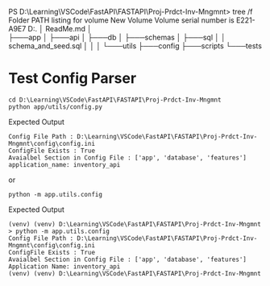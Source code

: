 


PS D:\Learning\VSCode\FastAPI\FASTAPI\Proj-Prdct-Inv-Mngmnt> tree /f
Folder PATH listing for volume New Volume
Volume serial number is E221-A9E7
D:.
│   ReadMe.md
│   
├───app
│   ├───api
│   ├───db
│   ├───schemas
│   ├───sql
│   │       schema_and_seed.sql
│   │
│   └───utils
├───config
├───scripts
└───tests



# Test Config Parser
```
cd D:\Learning\VSCode\FastAPI\FASTAPI\Proj-Prdct-Inv-Mngmnt  
python app/utils/config.py
```

Expected Output 
```
Config File Path : D:\Learning\VSCode\FastAPI\FASTAPI\Proj-Prdct-Inv-Mngmnt\config\config.ini      
ConfigFile Exists : True
Avaialbel Section in Config File : ['app', 'database', 'features']
application_name: inventory_api
```

or 
```
python -m app.utils.config
```
Expected Output 
```
(venv) (venv) D:\Learning\VSCode\FastAPI\FASTAPI\Proj-Prdct-Inv-Mngmnt
> python -m app.utils.config
Config File Path : D:\Learning\VSCode\FastAPI\FASTAPI\Proj-Prdct-Inv-Mngmnt\config\config.ini
ConfigFile Exists : True
Avaialbel Section in Config File : ['app', 'database', 'features']
Application Name: inventory_api
(venv) (venv) D:\Learning\VSCode\FastAPI\FASTAPI\Proj-Prdct-Inv-Mngmnt